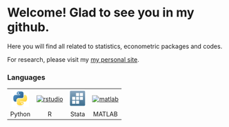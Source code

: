 <h1>Welcome! Glad to see you in my github.</h1>
<p> Here you will find all related to statistics, econometric packages and codes. </p>
<p> For research, please visit my <a href="https://carlosguevara1.github.io//research/" target="_blank"> my personal site</a>. </p>
<h3>Languages</h3>
<table>
  <tr>
    <td align="center">
      <a href="https://www.python.org" target="_blank" rel="noreferrer">
        <img src="https://raw.githubusercontent.com/devicons/devicon/master/icons/python/python-original.svg" alt="python" width="40" height="40"/>
      </a>
    </td>
    <td align="center">
      <a href="https://cran.r-project.org/" target="_blank" rel="noreferrer">
        <img src="https://cran.r-project.org/Rlogo.svg" alt="rstudio" width="40" height="40"/>
      </a>
    </td>
    <td align="center">
      <a href="https://www.stata.com/" target="_blank" rel="noreferrer">
        <img src="https://raw.githubusercontent.com/github/explore/2323eb6c28ad9ad20a01dd81d9d20b35d43587ed/topics/stata/stata.png" alt="stata" width="40" height="40"/>
      </a>
    </td>
    <td align="center">
      <a href="https://www.mathworks.com/products/matlab.html" target="_blank" rel="noreferrer">
        <img src="https://upload.wikimedia.org/wikipedia/commons/2/21/Matlab_Logo.png" alt="matlab" width="40" height="40"/>
      </a>
    </td>
  </tr>
  <tr>
    <td align="center">Python</td>
    <td align="center">R</td>
    <td align="center">Stata</td>
    <td align="center">MATLAB</td>
  </tr>
</table>





